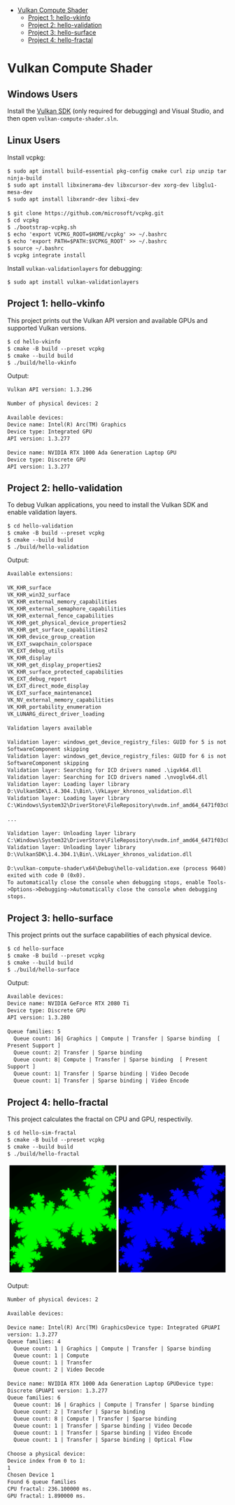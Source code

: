 - [Vulkan Compute Shader](#vulkan-compute-shader)
  * [Project 1: hello-vkinfo](#project-1-hello-vkinfo)
  * [Project 2: hello-validation](#project-2-hello-validation)
  * [Project 3: hello-surface](#project-3-hello-surface)
  * [Project 4: hello-fractal](#project-4-hello-fractal)

# Vulkan Compute Shader

## Windows Users

Install the [Vulkan SDK](https://vulkan.lunarg.com/) (only required for debugging) and Visual Studio, and then open `vulkan-compute-shader.sln`.

## Linux Users

Install vcpkg:

```
$ sudo apt install build-essential pkg-config cmake curl zip unzip tar ninja-build
$ sudo apt install libxinerama-dev libxcursor-dev xorg-dev libglu1-mesa-dev
$ sudo apt install libxrandr-dev libxi-dev

$ git clone https://github.com/microsoft/vcpkg.git
$ cd vcpkg
$ ./bootstrap-vcpkg.sh
$ echo 'export VCPKG_ROOT=$HOME/vcpkg' >> ~/.bashrc
$ echo 'export PATH=$PATH:$VCPKG_ROOT' >> ~/.bashrc
$ source ~/.bashrc
$ vcpkg integrate install
```

Install `vulkan-validationlayers` for debugging:

```
$ sudo apt install vulkan-validationlayers
```

## Project 1: hello-vkinfo

This project prints out the Vulkan API version and available GPUs and supported Vulkan versions.

```
$ cd hello-vkinfo
$ cmake -B build --preset vcpkg
$ cmake --build build
$ ./build/hello-vkinfo
```

Output:

```
Vulkan API version: 1.3.296

Number of physical devices: 2

Available devices:
Device name: Intel(R) Arc(TM) Graphics
Device type: Integrated GPU
API version: 1.3.277

Device name: NVIDIA RTX 1000 Ada Generation Laptop GPU
Device type: Discrete GPU
API version: 1.3.277
```

## Project 2: hello-validation

To debug Vulkan applications, you need to install the Vulkan SDK and enable validation layers.

```
$ cd hello-validation
$ cmake -B build --preset vcpkg
$ cmake --build build
$ ./build/hello-validation
```

Output:

```
Available extensions:

VK_KHR_surface
VK_KHR_win32_surface
VK_KHR_external_memory_capabilities
VK_KHR_external_semaphore_capabilities
VK_KHR_external_fence_capabilities
VK_KHR_get_physical_device_properties2
VK_KHR_get_surface_capabilities2
VK_KHR_device_group_creation
VK_EXT_swapchain_colorspace
VK_EXT_debug_utils
VK_KHR_display
VK_KHR_get_display_properties2
VK_KHR_surface_protected_capabilities
VK_EXT_debug_report
VK_EXT_direct_mode_display
VK_EXT_surface_maintenance1
VK_NV_external_memory_capabilities
VK_KHR_portability_enumeration
VK_LUNARG_direct_driver_loading

Validation layers available

Validation layer: windows_get_device_registry_files: GUID for 5 is not SoftwareComponent skipping
Validation layer: windows_get_device_registry_files: GUID for 6 is not SoftwareComponent skipping
Validation layer: Searching for ICD drivers named .\igvk64.dll
Validation layer: Searching for ICD drivers named .\nvoglv64.dll
Validation layer: Loading layer library D:\VulkanSDK\1.4.304.1\Bin\.\VkLayer_khronos_validation.dll
Validation layer: Loading layer library C:\Windows\System32\DriverStore\FileRepository\nvdm.inf_amd64_6471f03c03d2b425\.\nvoglv64.dll

...

Validation layer: Unloading layer library C:\Windows\System32\DriverStore\FileRepository\nvdm.inf_amd64_6471f03c03d2b425\.\nvoglv64.dll
Validation layer: Unloading layer library D:\VulkanSDK\1.4.304.1\Bin\.\VkLayer_khronos_validation.dll

D:\vulkan-compute-shader\x64\Debug\hello-validation.exe (process 9640) exited with code 0 (0x0).
To automatically close the console when debugging stops, enable Tools->Options->Debugging->Automatically close the console when debugging stops.
```

## Project 3: hello-surface

This project prints out the surface capabilities of each physical device.

```
$ cd hello-surface
$ cmake -B build --preset vcpkg
$ cmake --build build
$ ./build/hello-surface
```

Output:

```
Available devices:
Device name: NVIDIA GeForce RTX 2080 Ti
Device type: Discrete GPU
API version: 1.3.280

Queue families: 5
  Queue count: 16| Graphics | Compute | Transfer | Sparse binding  [ Present Support ]
  Queue count: 2| Transfer | Sparse binding
  Queue count: 8| Compute | Transfer | Sparse binding  [ Present Support ]
  Queue count: 1| Transfer | Sparse binding | Video Decode
  Queue count: 1| Transfer | Sparse binding | Video Encode
```

## Project 4: hello-fractal

This project calculates the fractal on CPU and GPU, respectivily.

```
$ cd hello-sim-fractal
$ cmake -B build --preset vcpkg
$ cmake --build build
$ ./build/hello-fractal
```

![](fractal.png)

Output:
```
Number of physical devices: 2

Available devices:

Device name: Intel(R) Arc(TM) GraphicsDevice type: Integrated GPUAPI version: 1.3.277
Queue families: 4
  Queue count: 1 | Graphics | Compute | Transfer | Sparse binding
  Queue count: 1 | Compute
  Queue count: 1 | Transfer
  Queue count: 2 | Video Decode

Device name: NVIDIA RTX 1000 Ada Generation Laptop GPUDevice type: Discrete GPUAPI version: 1.3.277
Queue families: 6
  Queue count: 16 | Graphics | Compute | Transfer | Sparse binding
  Queue count: 2 | Transfer | Sparse binding
  Queue count: 8 | Compute | Transfer | Sparse binding
  Queue count: 1 | Transfer | Sparse binding | Video Decode
  Queue count: 1 | Transfer | Sparse binding | Video Encode
  Queue count: 1 | Transfer | Sparse binding | Optical Flow

Choose a physical device:
Device index from 0 to 1:
1
Chosen Device 1
Found 6 queue families
CPU fractal: 236.100000 ms.
GPU fractal: 1.890000 ms.
```
